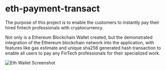 # eth-payment-transact
The purpose of this project is to enable the customers to instantly pay their hired fintech professionals with cryptocurrency.

Not only is a Ethereum Blockchain Wallet created, but the demonstrated integration of the Ethereum blockchain network into the application, with features like gas estimate and unique sha256 generated hash transaction to enable all users to pay any FinTech professionals for their specialized work.

![Eth Wallet Screenshot](https://github.com/fintech-lex/eth-payment-transact/blob/main/Proof_Of_Concept.png)
